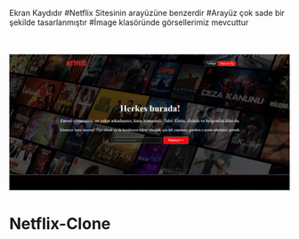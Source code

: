 Ekran Kaydıdır
#Netflix Sitesinin arayüzüne benzerdir
#Arayüz çok sade bir şekilde tasarlanmıştır 
#İmage klasöründe görsellerimiz mevcuttur 

<br><br>
![alt text](<Ekran Kaydı-1.gif>)
# Netflix-Clone
